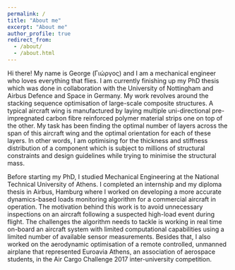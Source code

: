 ```yaml
---
permalink: /
title: "About me"
excerpt: "About me"
author_profile: true
redirect_from: 
  - /about/
  - /about.html
---
```


Hi there! My name is George (Γιώργος) and I am a mechanical engineer who loves everything that flies. I am currently finishing up my PhD thesis which was done in collaboration with the University of Nottingham and Airbus Defence and Space in Germany. My work revolves around the stacking sequence optimisation of large-scale composite structures. A typical aircraft wing is manufactured by laying multiple uni-directional pre-impregnated carbon fibre reinforced polymer material strips one on top of the other.  My task has been finding the optimal number of layers across the span of this aircraft wing and the optimal orientation for each of these layers. In other words, I am optimising for the thickness and stiffness distribution of a component which is subject to millions of structural constraints and design guidelines while trying to minimise the structural mass.

Before starting my PhD, I studied Mechanical Engineering at the National Technical University of Athens. I completed an internship and my diploma thesis in Airbus, Hamburg where I worked on developing a more accurate dynamics-based loads monitoring algorithm for a commercial aircraft in operation. The motivation behind this work is to avoid unnecessary inspections on an aircraft following a suspected high-load event during flight. The challenges the algorithm needs to tackle is working in real time on-board an aircraft system with limited computational capabilities using a limited number of available sensor measurements. Besides that, I also worked on the aerodynamic optimisation of a remote controlled, unmanned airplane that represented Euroavia Athens, an association of aerospace students, in the Air Cargo Challenge 2017 inter-university competition.
